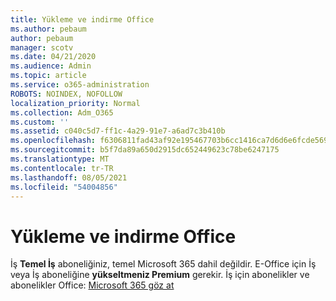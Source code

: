 ```yaml
---
title: Yükleme ve indirme Office
ms.author: pebaum
author: pebaum
manager: scotv
ms.date: 04/21/2020
ms.audience: Admin
ms.topic: article
ms.service: o365-administration
ROBOTS: NOINDEX, NOFOLLOW
localization_priority: Normal
ms.collection: Adm_O365
ms.custom: ''
ms.assetid: c040c5d7-ff1c-4a29-91e7-a6ad7c3b410b
ms.openlocfilehash: f6306811fad43af92e195467703b6cc1416ca7d6d6e6fcde56901e895f8c8239
ms.sourcegitcommit: b5f7da89a650d2915dc652449623c78be6247175
ms.translationtype: MT
ms.contentlocale: tr-TR
ms.lasthandoff: 08/05/2021
ms.locfileid: "54004856"
---
```

# <a name="download-and-install-office"></a>Yükleme ve indirme Office

İş **Temel İş** aboneliğiniz, temel Microsoft 365 dahil değildir. E-Office için İş veya İş aboneliğine **yükseltmeniz Premium** gerekir.  İş için abonelikler ve abonelikler Office: [Microsoft 365 göz at](https://products.office.com/compare-all-microsoft-office-products?tab=2)
  

